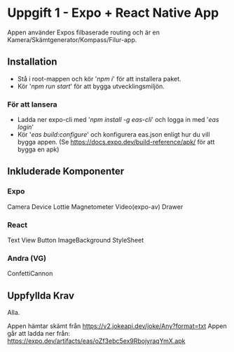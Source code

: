 # Uppgift 1 - Expo + React Native App

Appen använder Expos filbaserade routing och är en Kamera/Skämtgenerator/Kompass/Filur-app. 
 

## Installation

* Stå i root-mappen och kör '*npm i*' för att installera paket.
* Kör '*npm run start*' för att bygga utvecklingsmiljön.
### För att lansera
* Ladda ner expo-cli med '*npm install -g eas-cli*' och logga in med '*eas login*'
* Kör '*eas build:configure*' och konfigurera eas.json enligt hur du vill bygga appen.
 (Se https://docs.expo.dev/build-reference/apk/ för att bygga en apk)
 

## Inkluderade Komponenter
### Expo
Camera
Device
Lottie
Magnetometer
Video(expo-av)
Drawer

### React
Text
View
Button
ImageBackground
StyleSheet

### Andra (VG)
ConfettiCannon


## Uppfyllda Krav

Alla.

Appen hämtar skämt från https://v2.jokeapi.dev/joke/Any?format=txt
Appen går att ladda ner från: https://expo.dev/artifacts/eas/oZf3ebc5ex9RbojyraqYmX.apk


